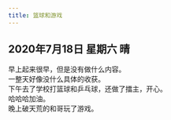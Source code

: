 ```yaml
---
title: 篮球和游戏
---
```

## 2020年7月18日 星期六 晴
早上起来很早，但是没有做什么内容。  
一整天好像没什么具体的收获。  
下午去了学校打篮球和乒乓球，还做了擂主，开心。  
哈哈哈加油。  
晚上破天荒的和哥玩了游戏。  